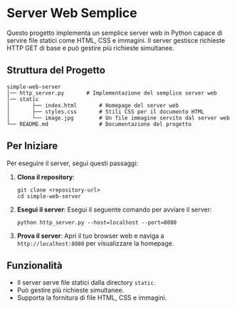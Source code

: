 # Server Web Semplice

Questo progetto implementa un semplice server web in Python capace di servire file statici come HTML, CSS e immagini. Il
server gestisce richieste HTTP GET di base e può gestire più richieste simultanee.

## Struttura del Progetto

```
simple-web-server
│── http_server.py       # Implementazione del semplice server web
│── static
│       ├── index.html       # Homepage del server web
│       ├── styles.css       # Stili CSS per il documento HTML
│       └── image.jpg        # Un file immagine servito dal server web
└── README.md                # Documentazione del progetto
```

## Per Iniziare

Per eseguire il server, segui questi passaggi:

1. **Clona il repository**:
   ```
   git clone <repository-url>
   cd simple-web-server
   ```

2. **Esegui il server**:
   Esegui il seguente comando per avviare il server:
   ```
   python http_server.py --host=localhost --port=8080
   ```

3. **Prova il server**:
   Apri il tuo browser web e naviga a `http://localhost:8080` per visualizzare la homepage.

## Funzionalità

- Il server serve file statici dalla directory `static`.
- Può gestire più richieste simultanee.
- Supporta la fornitura di file HTML, CSS e immagini.
